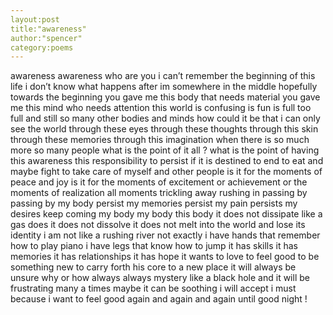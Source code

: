 ```yaml
---
layout:post
title:"awareness"
author:"spencer"
category:poems
---
```


awareness awareness
who are you
i can’t remember the beginning of this life
i don’t know what happens after
im somewhere in the middle
hopefully towards the beginning
you gave me this body 
that needs material 
you gave me this mind
who needs attention
this world is confusing 
is fun
is full
too full
and still so many other bodies and minds
how could it be 
that i can only see the world through these eyes
through these thoughts
through this skin
through these memories
through this imagination
when there is so much more
so many people
what is the point of it all ?
what is the point of having this awareness
this responsibility to persist if it is destined to end 
to eat and maybe fight
to take care of myself and other people
is it for the moments of peace and joy
is it for the moments of excitement or achievement
or the moments of realization
all moments trickling away
rushing in
passing by
passing by
my body persist
my memories persist
my pain persists
my desires keep coming
my body my body this body
it does not dissipate like a gas does
it does not dissolve 
it does not melt into the world and lose its identity
i am not like a rushing river
not exactly
i have hands that remember how to play piano
i have legs that know how to jump
it has skills
it has memories
it has relationships
it has hope
it wants to love
to feel good
to be something new 
to carry forth his core to a new place 
it will always be unsure
why
or how
always always
mystery like a black hole
and it will be frustrating many a times
maybe it can be soothing
i will accept
i must
because i want to feel good 
again and again
and again
until
good night !
